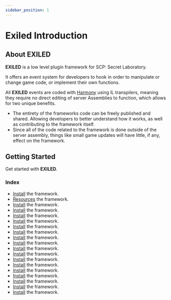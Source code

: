 ```yaml
---
sidebar_position: 1
---
```


# Exiled Introduction

## About EXILED

**EXILED** is a low level plugin framework for SCP: Secret Laboratory.

It offers an event system for developers to hook in order to manipulate or change game code, or implement their own functions.

All **EXILED** events are coded with [Harmony](https://harmony.pardeike.net/) using IL transpilers, meaning they require no direct editing of server Assemblies to function, which allows for two unique benefits.

- The entirety of the frameworks code can be freely published and shared. Allowing developers to better understand how it works, as well as contributing to the framework itself.
- Since all of the code related to the framework is done outside of the server assembly, things like small game updates will have little, if any, effect on the framework.

## Getting Started

Get started with **EXILED**.

### Index

- [Install](/docs/installation/intro) the framework.
- [Resources](/docs/installation/intro) the framework.
- [Install](/docs/installation/intro) the framework.
- [Install](/docs/installation/intro) the framework.
- [Install](/docs/installation/intro) the framework.
- [Install](/docs/installation/intro) the framework.
- [Install](/docs/installation/intro) the framework.
- [Install](/docs/installation/intro) the framework.
- [Install](/docs/installation/intro) the framework.
- [Install](/docs/installation/intro) the framework.
- [Install](/docs/installation/intro) the framework.
- [Install](/docs/installation/intro) the framework.
- [Install](/docs/installation/intro) the framework.
- [Install](/docs/installation/intro) the framework.
- [Install](/docs/installation/intro) the framework.
- [Install](/docs/installation/intro) the framework.
- [Install](/docs/installation/intro) the framework.
- [Install](/docs/installation/intro) the framework.
- [Install](/docs/installation/intro) the framework.